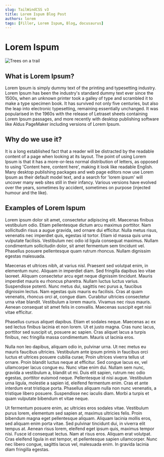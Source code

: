 ```yaml
---
slug: TailWindCSS v3
title: Lorem Ispum Blog Post
authors: lorem
tags: [Filler, Lorem Ispum, Blog, docusaurus]
---
```

# Lorem Ispum

![Trees on a trail](https://cdn.pixabay.com/photo/2017/04/09/09/56/avenue-2215317_1280.jpg)

## **What is Lorem Ipsum?**
Lorem Ipsum is simply dummy text of the printing and typesetting industry. Lorem Ipsum has been the industry's standard dummy text ever since the 1500s, when an unknown printer took a galley of type and scrambled it to make a type specimen book. It has survived not only five centuries, but also the leap into electronic typesetting, remaining essentially unchanged. It was popularised in the 1960s with the release of Letraset sheets containing Lorem Ipsum passages, and more recently with desktop publishing software like Aldus PageMaker including versions of Lorem Ipsum.


## **Why do we use it?**
It is a long established fact that a reader will be distracted by the readable content of a page when looking at its layout. The point of using Lorem Ipsum is that it has a more-or-less normal distribution of letters, as opposed to using 'Content here, content here', making it look like readable English. Many desktop publishing packages and web page editors now use Lorem Ipsum as their default model text, and a search for 'lorem ipsum' will uncover many web sites still in their infancy. Various versions have evolved over the years, sometimes by accident, sometimes on purpose (injected humour and the like).

## **Examples of Lorem Ispum**

<p>
Lorem ipsum dolor sit amet, consectetur adipiscing elit. Maecenas finibus vestibulum odio. Etiam pellentesque dictum arcu maximus porttitor. Nam sollicitudin risus a augue gravida, sed ornare dui efficitur. Nulla metus risus, venenatis nec imperdiet quis, egestas id tortor. Etiam id massa quis urna vulputate facilisis. Vestibulum nec odio id ligula consequat maximus. Nullam condimentum sollicitudin dolor, sit amet fermentum sem tincidunt vel. Phasellus posuere pellentesque quam rutrum rhoncus. Nullam dignissim egestas malesuada.
</p>
<p>
Maecenas et ultrices nibh, at varius nisl. Praesent sed volutpat enim, in elementum nunc. Aliquam in imperdiet diam. Sed fringilla dapibus leo vitae laoreet. Aliquam consectetur arcu eget neque dignissim tincidunt. Mauris imperdiet mauris eu rhoncus pharetra. Nullam luctus luctus varius. Suspendisse potenti. Nunc metus dui, sagittis nec purus a, faucibus dignissim lectus. Nam egestas quis mauris eu facilisis. Cras at quam venenatis, rhoncus orci at, congue diam. Curabitur ultricies consectetur urna vitae blandit. Vestibulum a lorem mauris. Vivamus nec risus mauris. Aenean consequat sit amet felis in convallis. Maecenas suscipit eget nisi vitae efficitur.
</p>
<p>
Phasellus cursus aliquet dapibus. Etiam et sodales neque. Maecenas ac ex sed lectus finibus lacinia et non lorem. Ut et justo magna. Cras nunc lacus, porttitor sed suscipit ut, posuere ac sapien. Cras aliquet lacus a turpis finibus, nec fringilla massa condimentum. Mauris ut lacinia eros.
</p>
<p>
Nulla non leo dapibus, aliquam odio in, pulvinar urna. Ut nec metus eu mauris faucibus ultricies. Vestibulum ante ipsum primis in faucibus orci luctus et ultrices posuere cubilia curae; Proin ultrices viverra tellus ut ornare. Proin blandit luctus neque at efficitur. Sed congue lacus ex, vel ullamcorper lacus congue eu. Nunc vitae enim dui. Nullam sem nunc, gravida a vestibulum a, blandit ut mi. Duis elit sapien, rutrum nec odio egestas, porttitor euismod neque. Pellentesque id nisi augue. Vestibulum urna ligula, molestie a sapien id, eleifend fermentum enim. Cras et ante interdum erat tristique porta. Phasellus aliquam nulla non nunc venenatis, a tristique libero posuere. Suspendisse nec iaculis diam. Morbi a turpis et quam vulputate bibendum et vitae neque.
</p>
<p>
Ut fermentum posuere enim, ac ultricies eros sodales vitae. Vestibulum purus lorem, elementum sed sapien at, maximus ultricies felis. Proin bibendum magna eget pellentesque aliquam. Aliquam lacinia mollis eros, sed aliquam enim porta vitae. Sed pulvinar tincidunt dui, in viverra elit tempus at. Aenean risus lorem, eleifend eget ipsum quis, maximus tempor nisi. Fusce id consequat lectus. Nam at risus eros. Aliquam erat volutpat. Cras eleifend ligula in est tempor, et pellentesque sapien ullamcorper. Nunc nec libero congue, sagittis lacus vel, malesuada enim. In gravida lacinia diam fringilla egestas.
</p>
